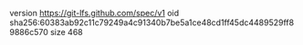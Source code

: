 version https://git-lfs.github.com/spec/v1
oid sha256:60383ab92c11c79249a4c91340b7be5a1ce48cd1ff45dc4489529ff89886c570
size 468
